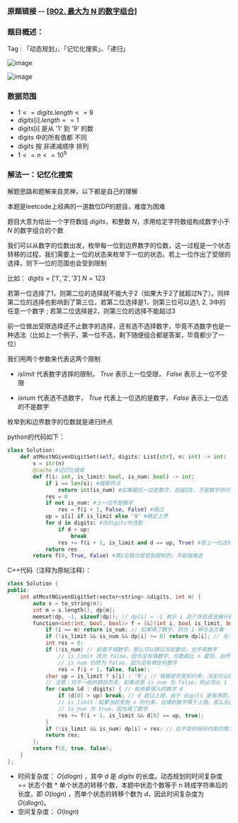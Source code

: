 ### 原题链接 -- [[902. 最大为 N 的数字组合](https://leetcode.cn/problems/numbers-at-most-n-given-digit-set/)]

### 题目概述：
Tag : 「动态规划」、「记忆化搜索」、「递归」

![image](https://user-images.githubusercontent.com/99656524/196468443-b1336bb3-5349-46f4-b5ea-c9aa9237ff99.png)

![image](https://user-images.githubusercontent.com/99656524/196468554-8e7eef88-b6aa-4f95-8941-8d3d36419a3a.png)

### 数据范围
* $1 <= digits.length <= 9$
* $digits[i].length == 1$
* digits[i] 是从 '1' 到 '9' 的数
* digits 中的所有值都 不同 
* digits 按 非递减顺序 排列
* $1 <= n <= 10^9$

### 解法一：记忆化搜索
解题思路和题解来自灵神，以下都是自己的理解

本题是leetcode上经典的一道数位DP的题目，难度为困难

题目大意为给出一个字符数组 $digits$，和整数 $N$，求用给定字符数组构成数字小于 $N$ 的数字组合的个数

我们可以从数字的位数出发，枚举每一位到边界数字的位数，这一过程是一个状态转移的过程，我们需要上一位的状态来枚举下一位的状态。若上一位作出了受限的选择，则下一位的范围也会受到限制

比如： $digits = ['1','2','3']$     $N = 123$ 

若第一位选择了1，则第二位的选择就不能大于2（如果大于2了就超过N了）。同样第二位的选择也影响到了第三位，若第二位选择是1，则第三位可以选1, 2, 3中的任意一个数字 ; 若第二位选择是2，则第三位的选择不能超过3

前一位做出受限选择还不止数字的选择，还有选不选择数字，毕竟不选数字也是一种选法（比如上一个例子，第一位不选，剩下随便组合都是答案，毕竟都少了一位）

我们用两个参数来代表这两个限制

* $islimit$ 代表数字选择的限制， $True$ 表示上一位受限， $False$ 表示上一位不受限

* $isnum$ 代表选不选数字， $True$ 代表上一位选的是数字， $False$ 表示上一位选的不是数字

枚举到和边界数字的位数就是递归终点

python的代码如下：
```py
class Solution:
    def atMostNGivenDigitSet(self, digits: List[str], n: int) -> int:
        s = str(n)
        @cache #记忆化搜索
        def f(i: int, is_limit: bool, is_num: bool) -> int:
            if i == len(s): #搜索终点
                return int(is_num) #如果最后一位是数字，则返回1，不是数字则代表一直都不选取数字，返回0
            res = 0
            if not is_num: #上一位不是数字
                res = f(i + 1, False, False) #跳过
            up = s[i] if is_limit else '9' #确定上界
            for d in digits: #在digits中选取
                if d > up:
                    break
                res += f(i + 1, is_limit and d == up, True) #若上一位选择了限制条件，下一位也会被限制
            return res
        return f(0, True, False) #第1位数也是受到限制的，不能随便选
```

C++代码（注释为原帖注释）：
```cpp
class Solution {
public:
    int atMostNGivenDigitSet(vector<string> &digits, int n) {
        auto s = to_string(n);
        int m = s.length(), dp[m];
        memset(dp, -1, sizeof(dp)); // dp[i] = -1 表示 i 这个状态还没被计算出来
        function<int(int, bool, bool)> f = [&](int i, bool is_limit, bool is_num) -> int {
            if (i == m) return is_num; // 如果填了数字，则为 1 种合法方案
            if (!is_limit && is_num && dp[i] >= 0) return dp[i]; // 在不受到任何约束的情况下，返回记录的结果，避免重复运算
            int res = 0;
            if (!is_num) // 前面不填数字，那么可以跳过当前数位，也不填数字
                // is_limit 改为 false，因为没有填数字，位数都比 n 要短，自然不会受到 n 的约束
                // is_num 仍然为 false，因为没有填任何数字
                res = f(i + 1, false, false);
            char up = is_limit ? s[i] : '9'; // 根据是否受到约束，决定可以填的数字的上限
            // 注意：对于一般的题目而言，如果这里 is_num 为 false，则必须从 1 开始枚举，由于本题 digits 没有 0，所以无需处理这种情况
            for (auto &d : digits) { // 枚举要填入的数字 d
                if (d[0] > up) break; // d 超过上限，由于 digits 是有序的，后面的 d 都会超过上限，故退出循环
                // is_limit：如果当前受到 n 的约束，且填的数字等于上限，那么后面仍然会受到 n 的约束
                // is_num 为 true，因为填了数字
                res += f(i + 1, is_limit && d[0] == up, true);
            }
            if (!is_limit && is_num) dp[i] = res; // 在不受到任何约束的情况下，记录结果
            return res;
        };
        return f(0, true, false);
    }
};
```
* 时间复杂度： $O(dlogn)$ ，其中 d 是 $digits$ 的长度。动态规划的时间复杂度 == 状态个数 * 单个状态的转移个数，本题中状态个数等于 n 转成字符串后的长度，即 $O(logn)$ ，而单个状态的转移个数为 $d$，因此时间复杂度为 $O(dlogn)$。
* 空间复杂度： $O(logn)$ 
